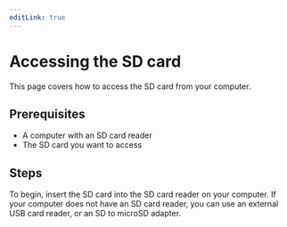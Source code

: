```yaml
---
editLink: true
---
```


# Accessing the SD card

This page covers how to access the SD card from your computer.

## Prerequisites

- A computer with an SD card reader
- The SD card you want to access

## Steps

To begin, insert the SD card into the SD card reader on your computer. If your computer does not have an SD card reader, you can use an external USB card reader, or an SD to microSD adapter.
